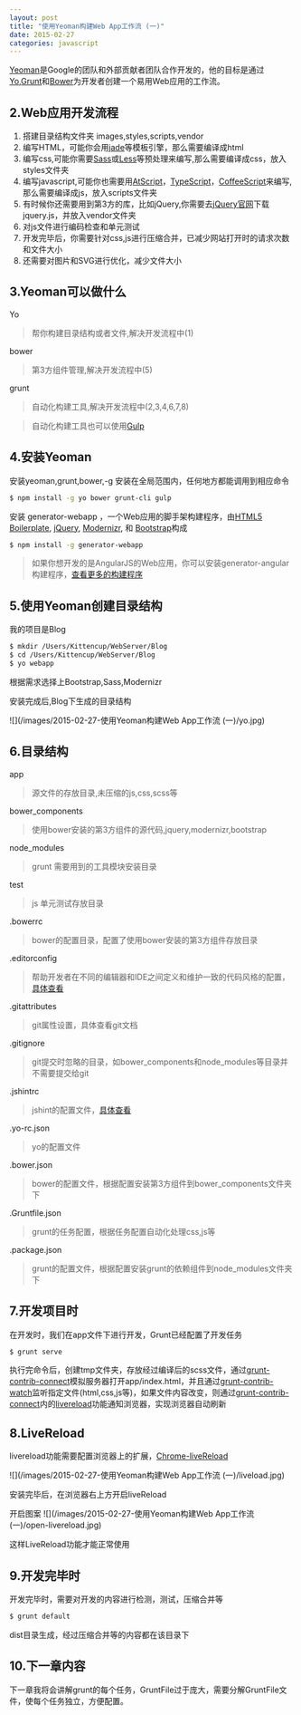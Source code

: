 ```yaml
---
layout: post
title: "使用Yeoman构建Web App工作流 (一)"
date: 2015-02-27
categories: javascript
---
```


[Yeoman](http://yeoman.io/)是Google的团队和外部贡献者团队合作开发的，他的目标是通过[Yo](http://yeoman.io/),[Grunt](http://gruntjs.com/)和[Bower](http://bower.io/)为开发者创建一个易用Web应用的工作流。

2.Web应用开发流程
-------
1. 搭建目录结构文件夹 images,styles,scripts,vendor
2. 编写HTML，可能你会用[jade](http://jade-lang.com/)等模板引擎，那么需要编译成html
3. 编写css,可能你需要[Sass](http://sass-lang.com/)或[Less](http://lesscss.org/)等预处理来编写,那么需要编译成css，放入styles文件夹
4. 编写javascript,可能你也需要用[AtScript](https://docs.google.com/document/d/11YUzC-1d0V1-Q3V0fQ7KSit97HnZoKVygDxpWzEYW0U/preview?sle=true)，[TypeScript](http://www.typescriptlang.org/)，[CoffeeScript](http://coffeescript.org/)来编写,那么需要编译成js，放入scripts文件夹
5. 有时候你还需要用到第3方的库，比如jQuery,你需要去[jQuery官网](http://jquery.com)下载jquery.js，并放入vendor文件夹
6. 对js文件进行编码检查和单元测试
7. 开发完毕后，你需要针对css,js进行压缩合并，已减少网站打开时的请求次数和文件大小
8. 还需要对图片和SVG进行优化，减少文件大小

3.Yeoman可以做什么
-------
Yo
> 帮你构建目录结构或者文件,解决开发流程中(1)

bower
> 第3方组件管理,解决开发流程中(5)

grunt
> 自动化构建工具,解决开发流程中(2,3,4,6,7,8)

> 自动化构建工具也可以使用[Gulp](http://gulpjs.com/)

4.安装Yeoman
-------
安装yeoman,grunt,bower,-g 安装在全局范围内，任何地方都能调用到相应命令

```bash
$ npm install -g yo bower grunt-cli gulp
```

安装 generator-webapp ，一个Web应用的脚手架构建程序，由[HTML5 Boilerplate](http://html5boilerplate.com/), [jQuery](http://jquery.com/), [Modernizr](http://modernizr.com/), 和 [Bootstrap](http://twbs.github.io/bootstrap)构成

```bash
$ npm install -g generator-webapp
```

> 如果你想开发的是AngularJS的Web应用，你可以安装generator-angular构建程序，[查看更多的构建程序](http://yeoman.io/generators/)

5.使用Yeoman创建目录结构
-------
我的项目是Blog

```bash
$ mkdir /Users/Kittencup/WebServer/Blog
$ cd /Users/Kittencup/WebServer/Blog
$ yo webapp
```
根据需求选择上Bootstrap,Sass,Modernizr

安装完成后,Blog下生成的目录结构

![](/images/2015-02-27-使用Yeoman构建Web App工作流 (一)/yo.jpg)

6.目录结构
-------
app 
> 源文件的存放目录,未压缩的js,css,scss等

bower_components 
> 使用bower安装的第3方组件的源代码,jquery,modernizr,bootstrap

node_modules
> grunt 需要用到的工具模块安装目录

test
> js 单元测试存放目录

.bowerrc
> bower的配置目录，配置了使用bower安装的第3方组件存放目录

.editorconfig
> 帮助开发者在不同的编辑器和IDE之间定义和维护一致的代码风格的配置，[具体查看](http://editorconfig.org)

.gitattributes
> git属性设置，具体查看git文档

.gitignore
> git提交时忽略的目录，如bower_components和node_modules等目录并不需要提交给git

.jshintrc
> jshint的配置文件，[具体查看](http://jshint.com/)

.yo-rc.json
> yo的配置文件

.bower.json
> bower的配置文件，根据配置安装第3方组件到bower_components文件夹下

.Gruntfile.json
> grunt的任务配置，根据任务配置自动化处理css,js等

.package.json
> grunt的配置文件，根据配置安装grunt的依赖组件到node_modules文件夹下

7.开发项目时
-------
在开发时，我们在app文件下进行开发，Grunt已经配置了开发任务

```bash
$ grunt serve
```
执行完命令后，创建tmp文件夹，存放经过编译后的scss文件，通过[grunt-contrib-connect](https://github.com/gruntjs/grunt-contrib-connect)模拟服务器打开app/index.html，并且通过[grunt-contrib-watch](https://github.com/gruntjs/grunt-contrib-watch)监听指定文件(html,css,js等)，如果文件内容改变，则通过[grunt-contrib-connect](https://github.com/gruntjs/grunt-contrib-connect)内的[livereload](https://github.com/gruntjs/grunt-contrib-watch#optionslivereload)功能通知浏览器，实现浏览器自动刷新

8.LiveReload
------
livereload功能需要配置浏览器上的扩展，[Chrome-liveReload](https://chrome.google.com/webstore/detail/livereload/jnihajbhpnppcggbcgedagnkighmdlei)

![](/images/2015-02-27-使用Yeoman构建Web App工作流 (一)/liveload.jpg)


安装完毕后，在浏览器右上方开启liveReload

开启图案
![](/images/2015-02-27-使用Yeoman构建Web App工作流 (一)/open-livereload.jpg)

这样LiveReload功能才能正常使用

9.开发完毕时
--------
开发完毕时，需要对开发的内容进行检测，测试，压缩合并等

```bash
$ grunt default
```
dist目录生成，经过压缩合并等的内容都在该目录下

10.下一章内容
--------
下一章我将会讲解grunt的每个任务，GruntFile过于庞大，需要分解GruntFile文件，使每个任务独立，方便配置。
